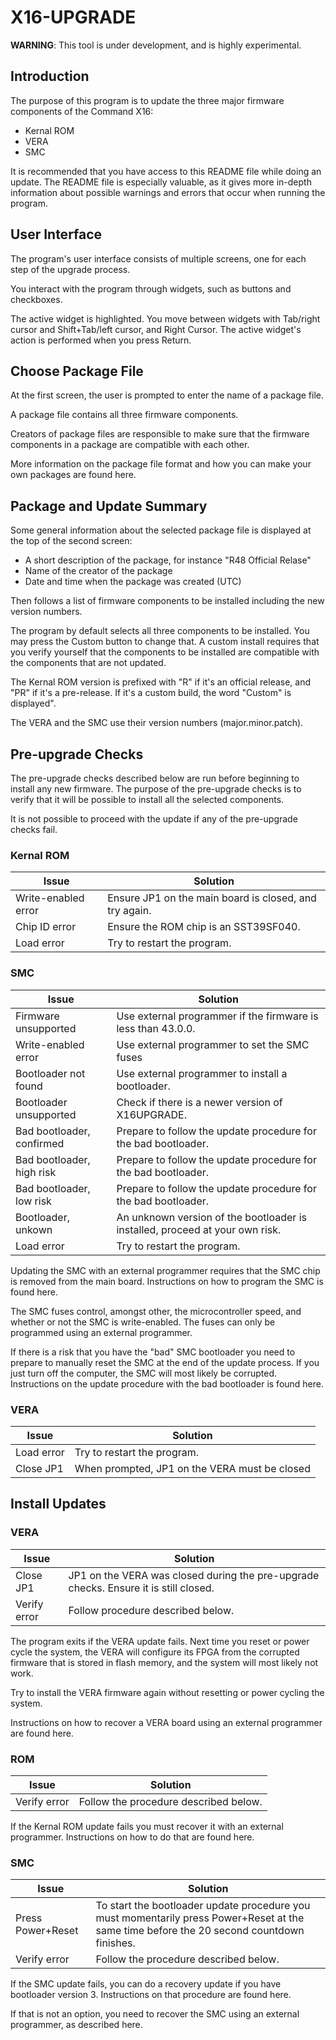 # X16-UPGRADE

**WARNING**: This tool is under development, and is highly experimental.

## Introduction

The purpose of this program is to update the three major firmware components of the Command X16:

- Kernal ROM
- VERA
- SMC

It is recommended that you have access to this README file while doing an update. The README
file is especially valuable, as it gives more in-depth information about possible warnings
and errors that occur when running the program.

## User Interface

The program's user interface consists of multiple screens, one for each step of the
upgrade process.

You interact with the program through widgets, such as buttons and checkboxes.

The active widget is highlighted. You move between widgets with Tab/right cursor and Shift+Tab/left cursor,
and Right Cursor. The active widget's action is performed when you press Return.

## Choose Package File

At the first screen, the user is prompted to enter the name of a package file.

A package file contains all three firmware components.

Creators of package files are responsible to make sure that the firmware components in a package 
are compatible with each other.

More information on the package file format and how you can make your own packages are found here.

## Package and Update Summary

Some general information about the selected package file is displayed at the top of the
second screen:

- A short description of the package, for instance "R48 Official Relase"
- Name of the creator of the package
- Date and time when the package was created (UTC)

Then follows a list of firmware components to be installed including the new
version numbers.

The program by default selects all three components to be installed. You may
press the Custom button to change that. A custom install requires that you
verify yourself that the components to be installed are compatible with the components that
are not updated.

The Kernal ROM version is prefixed with "R" if it's an official release, and
"PR" if it's a pre-release. If it's a custom build, the word "Custom" is displayed".

The VERA and the SMC use their version numbers (major.minor.patch).

## Pre-upgrade Checks

The pre-upgrade checks described below are run before beginning to install
any new firmware. The purpose of the pre-upgrade checks is to verify that it
will be possible to install all the selected components.

It is not possible to proceed with the update if any of the pre-upgrade checks fail.

### Kernal ROM

| Issue               | Solution                                                       | 
|---------------------|----------------------------------------------------------------|
| Write-enabled error | Ensure JP1 on the main board is closed, and try again.         |
| Chip ID error       | Ensure the ROM chip is an SST39SF040.                          |
| Load error          | Try to restart the program.                                    |


### SMC

| Issue                     | Solution                                                       |
|---------------------------|----------------------------------------------------------------|
| Firmware unsupported      | Use external programmer if the firmware is less than 43.0.0.   |
| Write-enabled error       | Use external programmer to set the SMC fuses                   |
| Bootloader not found      | Use external programmer to install a bootloader.               |
| Bootloader unsupported    | Check if there is a newer version of X16UPGRADE.               |
| Bad bootloader, confirmed | Prepare to follow the update procedure for the bad bootloader. |
| Bad bootloader, high risk | Prepare to follow the update procedure for the bad bootloader. |
| Bad bootloader, low risk  | Prepare to follow the update procedure for the bad bootloader. |
| Bootloader, unkown        | An unknown version of the bootloader is installed, proceed at your own risk. |
| Load error                | Try to restart the program.                                    |

Updating the SMC with an external programmer requires that the SMC chip is removed from
the main board. Instructions on how to program the SMC is found here.

The SMC fuses control, amongst other, the microcontroller speed, and whether or not the SMC
is write-enabled. The fuses can only be programmed using an external programmer.

If there is a risk that you have the "bad" SMC bootloader you need to prepare to manually
reset the SMC at the end of the update process. If you just turn off the computer, the SMC
will most likely be corrupted. Instructions on the update procedure with the bad bootloader
is found here.


### VERA

| Issue                     | Solution                                                       |
|---------------------------|----------------------------------------------------------------|
| Load error                | Try to restart the program.                                    |
| Close JP1                 | When prompted, JP1 on the VERA must be closed                  |


## Install Updates

### VERA

| Issue                     | Solution                                                       |
|---------------------------|----------------------------------------------------------------|
| Close JP1                 | JP1 on the VERA was closed during the pre-upgrade checks. Ensure it is still closed. |
| Verify error              | Follow procedure described below. |

The program exits if the VERA update fails. Next time you reset or power cycle the system, the
VERA will configure its FPGA from the corrupted firmware that is stored in flash memory, and the
system will most likely not work.

Try to install the VERA firmware again without resetting or power cycling the system.

Instructions on how to recover a VERA board using an external programmer are found here.


### ROM

| Issue                     | Solution                                                       |
|---------------------------|----------------------------------------------------------------|
| Verify error              | Follow the procedure described below.                          |

If the Kernal ROM update fails you must recover it with an external programmer. Instructions on how to do that are found here.



### SMC

| Issue                     | Solution                                                       |
|---------------------------|----------------------------------------------------------------|
| Press Power+Reset         | To start the bootloader update procedure you must momentarily press Power+Reset at the same time before the 20 second countdown finishes. |
| Verify error              | Follow the procedure described below. |

If the SMC update fails, you can do a recovery update if you have bootloader version 3. Instructions
on that procedure are found here.

If that is not an option, you need to recover the SMC using an external programmer, as described here.

